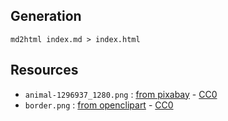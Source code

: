 ## Generation

    md2html index.md > index.html

## Resources

- `animal-1296937_1280.png` : [from pixabay](https://pixabay.com/p-1296937/) - [CC0](https://creativecommons.org/publicdomain/zero/1.0/)
- `border.png` : [from openclipart](https://openclipart.org/detail/76285/geometricborder) - [CC0](https://creativecommons.org/publicdomain/zero/1.0/)
